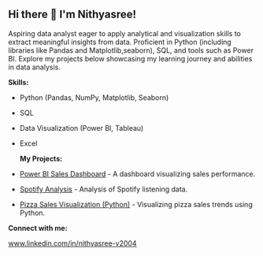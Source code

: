 ## Hi there 👋 I'm Nithyasree!

Aspiring data analyst eager to apply analytical and visualization skills to extract meaningful insights from data. Proficient in Python (including libraries like Pandas and Matplotlib,seaborn), SQL, and tools such as Power BI. Explore my projects below showcasing my learning journey and abilities in data analysis.

**Skills:**
- Python (Pandas, NumPy, Matplotlib, Seaborn)
- SQL
- Data Visualization (Power BI, Tableau)
- Excel

  **My Projects:**

- [Power BI Sales Dashboard](https://github.com/nithyasree2030135/power-bi-sales-dashboard) - A dashboard visualizing sales performance.
- [Spotify Analysis](https://github.com/nithyasree2030135/power-bi-spotify-Analysis) - Analysis of Spotify listening data.
- [Pizza Sales Visualization (Python)](https://github.com/nithyasree2030135/python-pizza-sales-visualization) - Visualizing pizza sales trends using Python.

**Connect with me:**

www.linkedin.com/in/nithyasree-v2004
